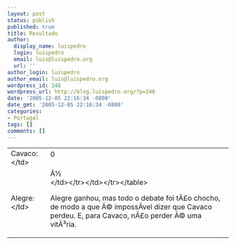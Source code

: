 ```yaml
---
layout: post
status: publish
published: true
title: Resultado
author:
  display_name: luispedro
  login: luispedro
  email: luis@luispedro.org
  url: ''
author_login: luispedro
author_email: luis@luispedro.org
wordpress_id: 248
wordpress_url: http://blog.luispedro.org/?p=248
date: '2005-12-05 22:16:34 -0800'
date_gmt: '2005-12-05 22:16:34 -0800'
categories:
- Portugal
tags: []
comments: []
---
```

<table>
<tr>
<td>
Cavaco:<&#47;td>
<td>0</p>
<tr>
<td>
Alegre:<&#47;td>
<td>&Acirc;&frac12;<br />
<&#47;td><&#47;tr><&#47;td><&#47;tr><&#47;table></p>
<p>Alegre ganhou, mas todo o debate foi t&Atilde;&pound;o chocho, de modo a que &Atilde;&copy; imposs&Atilde;&shy;vel dizer que Cavaco perdeu. E, para Cavaco, n&Atilde;&pound;o perder &Atilde;&copy; uma vit&Atilde;&sup3;ria.</p>
